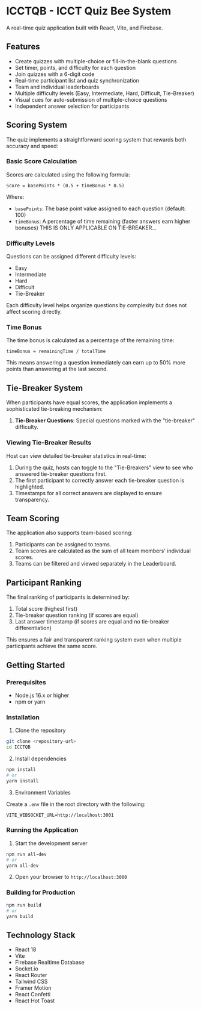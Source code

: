 # ICCTQB - ICCT Quiz Bee System

A real-time quiz application built with React, Vite, and Firebase. 

## Features

- Create quizzes with multiple-choice or fill-in-the-blank questions
- Set timer, points, and difficulty for each question
- Join quizzes with a 6-digit code
- Real-time participant list and quiz synchronization
- Team and individual leaderboards
- Multiple difficulty levels (Easy, Intermediate, Hard, Difficult, Tie-Breaker)
- Visual cues for auto-submission of multiple-choice questions
- Independent answer selection for participants

## Scoring System

The quiz implements a straightforward scoring system that rewards both accuracy and speed:

### Basic Score Calculation

Scores are calculated using the following formula:

```
Score = basePoints * (0.5 + timeBonus * 0.5)
```

Where:
- `basePoints`: The base point value assigned to each question (default: 100)
- `timeBonus`: A percentage of time remaining (faster answers earn higher bonuses)
THIS IS ONLY APPLICABLE ON TIE-BREAKER...


### Difficulty Levels

Questions can be assigned different difficulty levels:

- Easy
- Intermediate
- Hard
- Difficult
- Tie-Breaker

Each difficulty level helps organize questions by complexity but does not affect scoring directly.

### Time Bonus

The time bonus is calculated as a percentage of the remaining time:

```
timeBonus = remainingTime / totalTime
```

This means answering a question immediately can earn up to 50% more points than answering at the last second.

## Tie-Breaker System

When participants have equal scores, the application implements a sophisticated tie-breaking mechanism:

1. **Tie-Breaker Questions**: Special questions marked with the "tie-breaker" difficulty.

### Viewing Tie-Breaker Results

Host can view detailed tie-breaker statistics in real-time:

1. During the quiz, hosts can toggle to the "Tie-Breakers" view to see who answered tie-breaker questions first.
2. The first participant to correctly answer each tie-breaker question is highlighted.
3. Timestamps for all correct answers are displayed to ensure transparency.

## Team Scoring

The application also supports team-based scoring:

1. Participants can be assigned to teams.
2. Team scores are calculated as the sum of all team members' individual scores.
3. Teams can be filtered and viewed separately in the Leaderboard.

## Participant Ranking

The final ranking of participants is determined by:

1. Total score (highest first)
2. Tie-breaker question ranking (if scores are equal)
3. Last answer timestamp (if scores are equal and no tie-breaker differentiation)

This ensures a fair and transparent ranking system even when multiple participants achieve the same score.

## Getting Started

### Prerequisites

- Node.js 16.x or higher
- npm or yarn

### Installation

1. Clone the repository

```bash
git clone <repository-url>
cd ICCTQB
```

2. Install dependencies

```bash
npm install
# or
yarn install
```

3. Environment Variables

Create a `.env` file in the root directory with the following:

```
VITE_WEBSOCKET_URL=http://localhost:3001
```

### Running the Application

1. Start the development server

```bash
npm run all-dev
# or
yarn all-dev
```

2. Open your browser to `http://localhost:3000`

### Building for Production

```bash
npm run build
# or
yarn build
```
## Technology Stack

- React 18
- Vite
- Firebase Realtime Database
- Socket.io
- React Router
- Tailwind CSS
- Framer Motion
- React Confetti
- React Hot Toast
